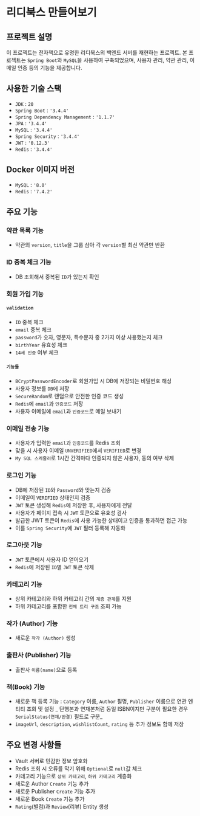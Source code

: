 # 리디북스 만들어보기

## 프로젝트 설명
이 프로젝트는 전자책으로 유명한 리디북스의 백엔드 서버를 재현하는 프로젝트.
본 프로젝트는 `Spring Boot`와 `MySQL`을 사용하여 구축되었으며, 사용자 관리, 약관 관리, 이메일 인증 등의 기능을 제공합니다.

## 사용한 기술 스택
- `JDK` :  `20`
- `Spring Boot` : `'3.4.4'`
- `Spring Dependency Management` :  `'1.1.7'`
- `JPA` : `'3.4.4'`
- `MySQL` : `'3.4.4'`
- `Spring Security` : `'3.4.4'`
- `JWT` : `'0.12.3'`
- `Redis` : `'3.4.4'`

## Docker 이미지 버전
- `MySQL` : `'8.0'`
- `Redis` : `'7.4.2'`

## 주요 기능
### 약관 목록 기능
-  약관의 `version`, `title`을 그룹 삼아 각 `version`별 최신 약관만 반환

### ID 중복 체크 기능
-  DB 조회해서 중복된 `ID`가 있는지 확인

### 회원 가입 기능
#### `validation`
- `ID` 중복 체크
- `email` 중복 체크
- `password`가 숫자, 영문자, 특수문자 중 2가지 이상 사용했는지 체크
- `birthYear` 유효성 체크
- `14세 인증` 여부 체크

#### `기능들`
- `BCryptPasswordEncoder`로 회원가입 시 DB에 저장되는 비밀번호 해싱
- 사용자 정보를 `DB`에 저장
- `SecureRandom`로 랜덤으로 안전한 인증 코드 생성
- `Redis`에 `email`과 `인증코드` 저장
- 사용자 이메일에 `email`과 `인증코드`로 메일 보내기

### 이메일 전송 기능
- 사용자가 입력한 `email`과 `인증코드`를 Redis 조회
- 맞을 시 사용자 이메일 `UNVERIFIED`에서 `VERIFIED`로 변경
- `My SQL 스케줄러`로 1시간 간격마다 인증되지 않은 사용자, 동의 여부 삭제

### 로그인 기능
- DB에 저장된 `ID`와 `Password`와 맞는지 검증
- 이메일이 `VERIFIED` 상태인지 검증
- `JWT` 토큰 생성해 `Redis`에 저장한 후, 사용자에게 전달
- 사용자가 페이지 접속 시 `JWT` 토큰으로 유효성 검사
- 발급한 JWT 토큰이 `Redis`에 사용 가능한 상태이고 인증을 통과하면 접근 가능
- 이를 `Spring Security`에 `JWT` 필터 등록해 자동화

### 로그아웃 기능
- `JWT` 토큰에서 사용자 ID 얻어오기
- `Redis`에 저장된 `ID`별 `JWT` 토큰 삭제

### 카테고리 기능
- 상위 카테고리와 하위 카테고리 간의 `계층 관계`를 지원
- 하위 카테고리를 포함한 `전체 트리 구조` 조회 가능

### 작가 (Author) 기능

- 새로운 `작가 (Author)` 생성

### 출판사 (Publisher) 기능

- 출판사 `이름(name)`으로 등록

### 책(Book) 기능

- 새로운 책 등록 기능 : `Category` 이름, `Author` 필명, `Publisher` 이름으로 연관 엔티티 조회 및 설정
_ 단행본과 연재본처럼 동일 ISBN이지만 구분이 필요한 경우 `SerialStatus(연재/완결)` 필드로 구분_
- `imageUrl`, `description`, `wishlistCount`, `rating` 등 추가 정보도 함께 저장


## 주요 변경 사항들
- Vault 서버로 민감한 정보 암호화
- Redis 조회 시 오류를 막기 위해 `Optional`로 `null`값 체크
- 카테고리 기능으로 `상위 카테고리`, `하위 카테고리` 계층화
- 새로운 Author `Create` 기능 추가
- 새로운 Publisher `Create` 기능 추가
- 새로운 Book `Create` 기능 추가
- `Rating`(별점)과 `Review`(리뷰) Entity 생성